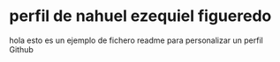 # perfil de nahuel ezequiel figueredo


hola esto es un ejemplo de fichero readme para personalizar un perfil Github
